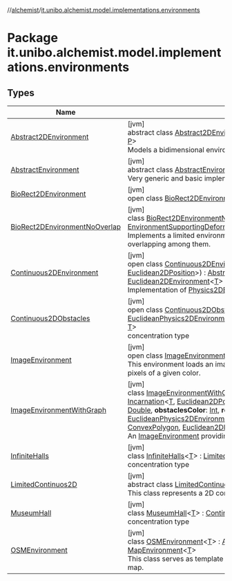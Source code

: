 //[alchemist](../../index.md)/[it.unibo.alchemist.model.implementations.environments](index.md)

# Package it.unibo.alchemist.model.implementations.environments

## Types

| Name | Summary |
|---|---|
| [Abstract2DEnvironment](-abstract2-d-environment/index.md) | [jvm]<br>abstract class [Abstract2DEnvironment](-abstract2-d-environment/index.md)<[T](-abstract2-d-environment/index.md), [P](-abstract2-d-environment/index.md) : [Position2D](../it.unibo.alchemist.model.interfaces/-position2-d/index.md)<[P](../it.unibo.alchemist.model.interfaces/-route/index.md)>?> : [AbstractEnvironment](-abstract-environment/index.md)<[T](../it.unibo.alchemist.model.implementations.layers/-step-layer/index.md), [P](../it.unibo.alchemist.model.interfaces/-route/index.md)> <br>Models a bidimensional environment. |
| [AbstractEnvironment](-abstract-environment/index.md) | [jvm]<br>abstract class [AbstractEnvironment](-abstract-environment/index.md)<[T](-abstract-environment/index.md), [P](-abstract-environment/index.md) : [Position](../it.unibo.alchemist.model.interfaces/-position/index.md)<[P](../it.unibo.alchemist.model.interfaces/-route/index.md)>?> : [Environment](../it.unibo.alchemist.model.interfaces/-environment/index.md)<[T](../it.unibo.alchemist.model.implementations.layers/-step-layer/index.md), [P](../it.unibo.alchemist.model.interfaces/-route/index.md)> <br>Very generic and basic implementation for an environment. |
| [BioRect2DEnvironment](-bio-rect2-d-environment/index.md) | [jvm]<br>open class [BioRect2DEnvironment](-bio-rect2-d-environment/index.md) : [LimitedContinuos2D](-limited-continuos2-d/index.md)<[Double](https://docs.oracle.com/javase/8/docs/api/java/lang/Double.html)> |
| [BioRect2DEnvironmentNoOverlap](-bio-rect2-d-environment-no-overlap/index.md) | [jvm]<br>class [BioRect2DEnvironmentNoOverlap](-bio-rect2-d-environment-no-overlap/index.md) : [BioRect2DEnvironment](-bio-rect2-d-environment/index.md), [EnvironmentSupportingDeformableCells](../it.unibo.alchemist.model.interfaces/-environment-supporting-deformable-cells/index.md)<[Euclidean2DPosition](../it.unibo.alchemist.model.implementations.positions/-euclidean2-d-position/index.md)> <br>Implements a limited environment supporting cells with a defined shape, avoiding any overlapping among them. |
| [Continuous2DEnvironment](-continuous2-d-environment/index.md) | [jvm]<br>open class [Continuous2DEnvironment](-continuous2-d-environment/index.md)<[T](-continuous2-d-environment/index.md)>(**incarnation**: [Incarnation](../it.unibo.alchemist.model.interfaces/-incarnation/index.md)<[T](-continuous2-d-environment/index.md), [Euclidean2DPosition](../it.unibo.alchemist.model.implementations.positions/-euclidean2-d-position/index.md)>) : [Abstract2DEnvironment](-abstract2-d-environment/index.md)<[T](-continuous2-d-environment/index.md), [Euclidean2DPosition](../it.unibo.alchemist.model.implementations.positions/-euclidean2-d-position/index.md)> , [Euclidean2DEnvironment](../it.unibo.alchemist.model.interfaces.environments/-euclidean2-d-environment/index.md)<[T](-continuous2-d-environment/index.md)> , [Physics2DEnvironment](../it.unibo.alchemist.model.interfaces.environments/-physics2-d-environment/index.md)<[T](-continuous2-d-environment/index.md)> <br>Implementation of [Physics2DEnvironment](../it.unibo.alchemist.model.interfaces.environments/-physics2-d-environment/index.md). |
| [Continuous2DObstacles](-continuous2-d-obstacles/index.md) | [jvm]<br>open class [Continuous2DObstacles](-continuous2-d-obstacles/index.md)<[T](-continuous2-d-obstacles/index.md)> : [LimitedContinuos2D](-limited-continuos2-d/index.md)<[T](-limited-continuos2-d/index.md)> , [EuclideanPhysics2DEnvironmentWithObstacles](../it.unibo.alchemist.model.interfaces.environments/-euclidean-physics2-d-environment-with-obstacles/index.md)<[RectObstacle2D](../it.unibo.alchemist.model.implementations.obstacles/-rect-obstacle2-d/index.md)<[Euclidean2DPosition](../it.unibo.alchemist.model.implementations.positions/-euclidean2-d-position/index.md)>, [T](-limited-continuos2-d/index.md)> <br>concentration type |
| [ImageEnvironment](-image-environment/index.md) | [jvm]<br>open class [ImageEnvironment](-image-environment/index.md)<[T](-image-environment/index.md)> : [Continuous2DObstacles](-continuous2-d-obstacles/index.md)<[T](-limited-continuos2-d/index.md)> <br>This environment loads an image from the file system, and marks as obstacles all the pixels of a given color. |
| [ImageEnvironmentWithGraph](-image-environment-with-graph/index.md) | [jvm]<br>class [ImageEnvironmentWithGraph](-image-environment-with-graph/index.md)<[T](-image-environment-with-graph/index.md)>@[JvmOverloads](https://kotlinlang.org/api/latest/jvm/stdlib/kotlin.jvm/-jvm-overloads/index.html)()constructor(**incarnation**: [Incarnation](../it.unibo.alchemist.model.interfaces/-incarnation/index.md)<[T](-image-environment-with-graph/index.md), [Euclidean2DPosition](../it.unibo.alchemist.model.implementations.positions/-euclidean2-d-position/index.md)>, **path**: [String](https://kotlinlang.org/api/latest/jvm/stdlib/kotlin/-string/index.html), **zoom**: [Double](https://kotlinlang.org/api/latest/jvm/stdlib/kotlin/-double/index.html), **dx**: [Double](https://kotlinlang.org/api/latest/jvm/stdlib/kotlin/-double/index.html), **dy**: [Double](https://kotlinlang.org/api/latest/jvm/stdlib/kotlin/-double/index.html), **obstaclesColor**: [Int](https://kotlinlang.org/api/latest/jvm/stdlib/kotlin/-int/index.html), **roomsColor**: [Int](https://kotlinlang.org/api/latest/jvm/stdlib/kotlin/-int/index.html)) : [ImageEnvironment](-image-environment/index.md)<[T](-image-environment-with-graph/index.md)> , [EuclideanPhysics2DEnvironmentWithGraph](../it.unibo.alchemist.model.interfaces.environments/-euclidean-physics2-d-environment-with-graph/index.md)<[RectObstacle2D](../it.unibo.alchemist.model.implementations.obstacles/-rect-obstacle2-d/index.md)<[Euclidean2DPosition](../it.unibo.alchemist.model.implementations.positions/-euclidean2-d-position/index.md)>, [T](-image-environment-with-graph/index.md), [ConvexPolygon](../it.unibo.alchemist.model.interfaces.geometry.euclidean2d/-convex-polygon/index.md), [Euclidean2DPassage](../it.unibo.alchemist.model.interfaces.geometry.euclidean2d.graph/-euclidean2-d-passage/index.md)> <br>An [ImageEnvironment](-image-environment/index.md) providing an [Euclidean2DNavigationGraph](../it.unibo.alchemist.model.interfaces.geometry.euclidean2d.graph/index.md#-513689941%2FClasslikes%2F-267951372). |
| [InfiniteHalls](-infinite-halls/index.md) | [jvm]<br>class [InfiniteHalls](-infinite-halls/index.md)<[T](-infinite-halls/index.md)> : [LimitedContinuos2D](-limited-continuos2-d/index.md)<[T](-limited-continuos2-d/index.md)> <br>concentration type |
| [LimitedContinuos2D](-limited-continuos2-d/index.md) | [jvm]<br>abstract class [LimitedContinuos2D](-limited-continuos2-d/index.md)<[T](-limited-continuos2-d/index.md)> : [Continuous2DEnvironment](-continuous2-d-environment/index.md)<[T](-limited-continuos2-d/index.md)> <br>This class represents a 2D continuous environment with spatial limitations. |
| [MuseumHall](-museum-hall/index.md) | [jvm]<br>class [MuseumHall](-museum-hall/index.md)<[T](-museum-hall/index.md)> : [Continuous2DEnvironment](-continuous2-d-environment/index.md)<[T](-limited-continuos2-d/index.md)> <br>concentration type |
| [OSMEnvironment](-o-s-m-environment/index.md) | [jvm]<br>class [OSMEnvironment](-o-s-m-environment/index.md)<[T](-o-s-m-environment/index.md)> : [Abstract2DEnvironment](-abstract2-d-environment/index.md)<[T](../it.unibo.alchemist.model.implementations.linkingrules/-link-nodes-within-routing-range/index.md), [GeoPosition](../it.unibo.alchemist.model.interfaces/-geo-position/index.md)> , [MapEnvironment](../it.unibo.alchemist.model.interfaces/-map-environment/index.md)<[T](../it.unibo.alchemist.model.implementations.linkingrules/-link-nodes-within-routing-range/index.md)> <br>This class serves as template for more specific implementations of environments using a map. |
